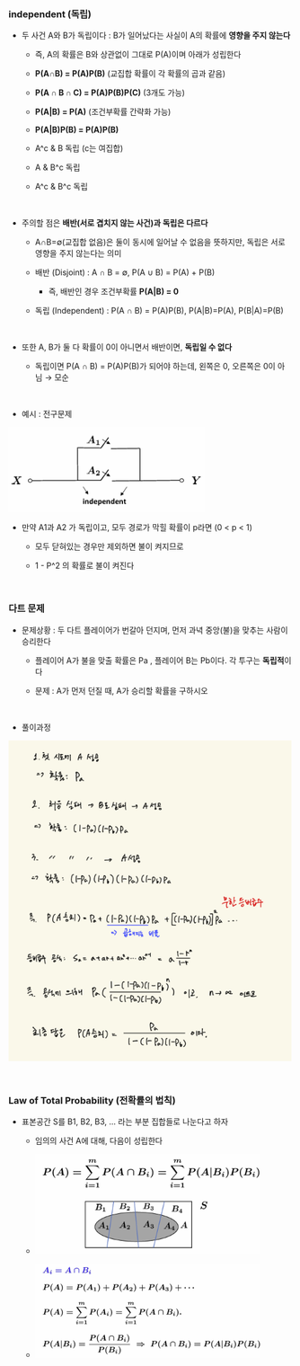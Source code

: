### independent (독립)

- 두 사건 A와 B가 독립이다 : B가 일어났다는 사실이 A의 확률에 **영향을 주지 않는다**

    - 즉, A의 확률은 B와 상관없이 그대로 P(A)이며 아래가 성립한다
    
    - **P(A∩B) = P(A)P(B)** (교집합 확률이 각 확률의 곱과 같음)
 
    - **P(A ∩ B ∩ C) = P(A)P(B)P(C)** (3개도 가능)
 
    - **P(A|B) = P(A)** (조건부확률 간략화 가능)
    
    - **P(A|B)P(B) = P(A)P(B)**
 
    - A^c & B 독립 (c는 여집합)

    - A & B^c 독립

    - A^c & B^c 독립

<br/>

- 주의할 점은 **배반(서로 겹치지 않는 사건)과 독립은 다르다**

    - A∩B=∅(교집합 없음)은 둘이 동시에 일어날 수 없음을 뜻하지만, 독립은 서로 영향을 주지 않는다는 의미
 
    - 배반 (Disjoint) : A ∩ B = ∅, P(A ∪ B) = P(A) + P(B)
 
        - 즉, 배반인 경우 조건부확률 **P(A|B) = 0**
 
    - 독립 (Independent) : P(A ∩ B) = P(A)P(B), P(A|B)=P(A), P(B|A)=P(B)

<br/>

- 또한 A, B가 둘 다 확률이 0이 아니면서 배반이면, **독립일 수 없다**

    - 독립이면 P(A ∩ B) = P(A)P(B)가 되어야 하는데, 왼쪽은 0, 오른쪽은 0이 아님 → 모순 

<br/>

- 예시 : 전구문제
  
![System Resources](../../images/Probability%20Theory%20for%20AI%20images/전구문제.png)

- 만약 A1과 A2 가 독립이고, 모두 경로가 막힐 확률이 p라면 (0 < p < 1)

    - 모두 닫혀있는 경우만 제외하면 불이 켜지므로
 
    - 1 - P^2 의 확률로 불이 켜진다
 
    
<br/>

### 다트 문제

- 문제상황 : 두 다트 플레이어가 번갈아 던지며, 먼저 과녁 중앙(불)을 맞추는 사람이 승리한다

    - 플레이어 A가 불을 맞출 확률은 Pa , 플레이어 B는 Pb이다. 각 투구는 **독립적**이다
 
    - 문제 : A가 먼저 던질 때, A가 승리할 확률을 구하시오

<br/>

- 풀이과정

![System Resources](../../images/Probability%20Theory%20for%20AI%20images/다트문제풀이과정.png)

<br/>

### Law of Total Probability (전확률의 법칙)

- 표본공간 S를 B1, B2, B3, ... 라는 부분 집합들로 나눈다고 하자

    - 임의의 사건 A에 대해, 다음이 성립한다
 
    - ![System Resources](../../images/Probability%20Theory%20for%20AI%20images/전확률의법칙.png)
 
    - ![System Resources](../../images/Probability%20Theory%20for%20AI%20images/전확률의법칙추가설명.png)










































































































